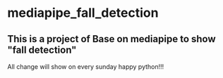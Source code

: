 # mediapipe_fall_detection
## This is a project of Base on mediapipe to show "fall detection"
All change will show on every sunday
happy python!!!
